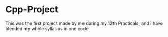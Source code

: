 # Cpp-Project
This was the first project made by me during my 12th Practicals, and I have blended my whole syllabus in one code
